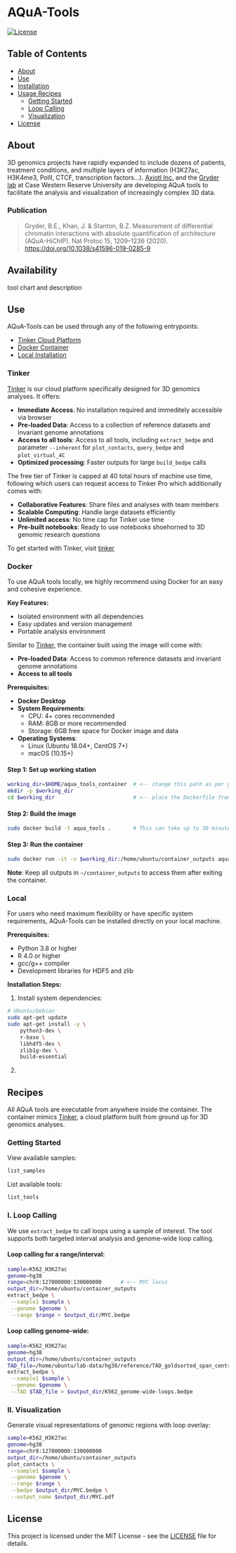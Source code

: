 # AQuA-Tools

[![License](https://img.shields.io/github/license/yourusername/aqua-tools)](LICENSE)

## Table of Contents
- [About](#about)
- [Use](#Use)
- [Installation](#installation)
- [Usage Recipes](#recipes)
  - [Getting Started](#getting-started)
  - [Loop Calling](#i-loop-calling)
  - [Visualization](#ii-visualization)
- [License](#license)


## About
3D genomics projects have rapidly expanded to include dozens of patients, treatment conditions, and multiple layers of information (H3K27ac, H3K4me3, PolII, CTCF, transcription factors…). [Axiotl Inc.](https://axiotl.com) and the [Gryder lab](https://gryderlab.com) at Case Western Reserve University are developing AQuA tools to facilitate the analysis and visualization of increasingly complex 3D data.

### Publication
>Gryder, B.E., Khan, J. & Stanton, B.Z. Measurement of differential chromatin interactions with absolute quantification of architecture (AQuA-HiChIP). Nat Protoc 15, 1209–1236 (2020). https://doi.org/10.1038/s41596-019-0285-9

## Availability
tool chart and description

## Use
AQuA-Tools can be used through any of the following entrypoints:
- [Tinker Cloud Platform](#tinker)
- [Docker Container](#docker)
- [Local Installation](#local)

### Tinker
[Tinker](https://tinker.axiotl.com/public) is our cloud platform specifically designed for 3D genomics analyses. It offers:

- **Immediate Access**: No installation required and immeditely accessible via browser
- **Pre-loaded Data**: Access to a collection of reference datasets and invariant genome annotations
- **Access to all tools**: Access to all tools, including `extract_bedpe` and parameter `--inherent` for `plot_contacts`, `query_bedpe` and `plot_virtual_4C`
- **Optimized processing**: Faster outputs for large `build_bedpe` calls

The free tier of Tinker is capped at 40 total hours of machine use time, following which users can request access to Tinker Pro which additionally comes with:
- **Collaborative Features**: Share files and analyses with team members
- **Scalable Computing**: Handle large datasets efficiently
- **Unlimited access**: No time cap for Tinker use time
- **Pre-built notebooks**: Ready to use notebooks shoehorned to 3D genomic research questions

To get started with Tinker, visit [tinker](https://tinker.axiotl.com/public)


### Docker
To use AQuA tools locally, we highly recommend using Docker for an easy and cohesive experience.

**Key Features:**
- Isolated environment with all dependencies
- Easy updates and version management
- Portable analysis environment

Similar to [Tinker](https://tinker.axiotl.com/public), the container built using the image will come with:
- **Pre-loaded Data**: Access to common reference datasets and invariant genome annotations
- **Access to all tools**

**Prerequisites:**
- **Docker Desktop**
- **System Requirements**:
  - CPU: 4+ cores recommended
  - RAM: 8GB or more recommended
  - Storage: 6GB free space for Docker image and data
- **Operating Systems**:
  - Linux (Ubuntu 18.04+, CentOS 7+)
  - macOS (10.15+)

#### Step 1: Set up working station
```bash
working_dir=$HOME/aqua_tools_container  # <-- change this path as per your convenience
mkdir -p $working_dir
cd $working_dir                         # <-- place the Dockerfile from GitHub in this directory
```

#### Step 2: Build the image
```bash
sudo docker build -t aqua_tools .       # This can take up to 30 minutes
```

#### Step 3: Run the container
```bash
sudo docker run -it -v $working_dir:/home/ubuntu/container_outputs aqua_tools
```

**Note**: Keep all outputs in `~/container_outputs` to access them after exiting the container.

### Local 
For users who need maximum flexibility or have specific system requirements, AQuA-Tools can be installed directly on your local machine.

**Prerequisites:**
- Python 3.8 or higher
- R 4.0 or higher
- gcc/g++ compiler
- Development libraries for HDF5 and zlib

**Installation Steps:**

1. Install system dependencies:
```bash
# Ubuntu/Debian
sudo apt-get update
sudo apt-get install -y \
    python3-dev \
    r-base \
    libhdf5-dev \
    zlib1g-dev \
    build-essential
```

2.

## Recipes
All AQuA tools are executable from anywhere inside the container. The container mimics [Tinker](https://tinker.axiotl.com/), a cloud platform built from ground up for 3D genomics analyses.

### Getting Started
View available samples:
```bash
list_samples
```

List available tools:
```bash
list_tools
```

### I. Loop Calling
We use `extract_bedpe` to call loops using a sample of interest. The tool supports both targeted interval analysis and genome-wide loop calling.

#### Loop calling for a range/interval:
```bash
sample=K562_H3K27ac
genome=hg38
range=chr8:127000000:130000000      # <-- MYC locus
output_dir=/home/ubuntu/container_outputs
extract_bedpe \
 --sample1 $sample \
 --genome $genome \
 --range $range > $output_dir/MYC.bedpe
```


#### Loop calling genome-wide:
```bash
sample=K562_H3K27ac
genome=hg38
output_dir=/home/ubuntu/container_outputs
TAD_file=/home/ubuntu/lab-data/hg38/reference/TAD_goldsorted_span_centromeres-removed_hg38.bed
extract_bedpe \
 --sample1 $sample \
 --genome $genome \
 --TAD $TAD_file > $output_dir/K562_genome-wide-loops.bedpe
```

### II. Visualization
Generate visual representations of genomic regions with loop overlay:

```bash
sample=K562_H3K27ac
genome=hg38
range=chr8:127000000:130000000
output_dir=/home/ubuntu/container_outputs
plot_contacts \
 --sample1 $sample \
 --genome $genome \
 --range $range \
 --bedpe $output_dir/MYC.bedpe \
 --output_name $output_dir/MYC.pdf
```




## License
This project is licensed under the MIT License - see the [LICENSE](LICENSE) file for details.

